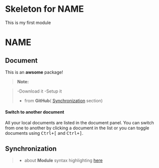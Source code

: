 # Skeleton for NAME
This is my first module

NAME
====

Document
---------

This is an **awsome** package!
>**Note:**

>-Download it
>-Setup it
>- from **GitHub**( [<i class="icon-refresh"></i> Synchronization](#synchronization) section)

#### <i class="icon-folder-open"></i> Switch to another document

All your local documents are listed in the document panel. You can switch from one to another by clicking a document in the list or you can toggle documents using <kbd>Ctrl+[</kbd> and <kbd>Ctrl+]</kbd>.

Synchronization
---------------
> - about **Module** syntax highlighting [here][1]

[1]:https://github.com/etibger/python_skeleton
